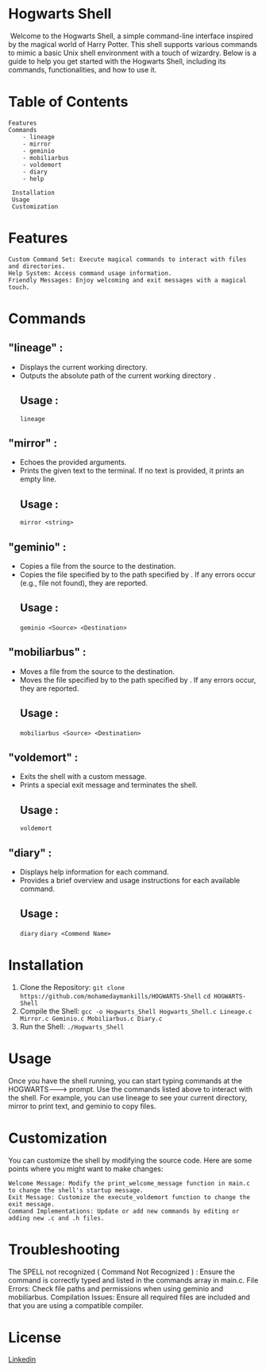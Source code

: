 # Hogwarts Shell
![]()
Welcome to the Hogwarts Shell, a simple command-line interface inspired by the magical world of Harry Potter. This shell supports various commands to mimic a basic Unix shell environment with a touch of wizardry. Below is a guide to help you get started with the Hogwarts Shell, including its commands, functionalities, and how to use it.

# Table of Contents
    Features
    Commands
        - lineage
        - mirror
        - geminio
        - mobiliarbus
        - voldemort
        - diary
        - help

     Installation
     Usage
     Customization
# Features

    Custom Command Set: Execute magical commands to interact with files and directories.
    Help System: Access command usage information.
    Friendly Messages: Enjoy welcoming and exit messages with a magical touch.   
# Commands    
## "lineage" :
 - Displays the current working directory.
 - Outputs the absolute path of the current working directory .
   ## Usage :
   ```lineage ```

## "mirror" :
 - Echoes the provided arguments.
 - Prints the given text to the terminal. If no text is provided, it prints an empty line.
   ## Usage :
   ```mirror <string>```

 ## "geminio" :
  - Copies a file from the source to the destination.
  - Copies the file specified by <source> to the path specified by <destination>. If any errors occur (e.g., file not found), they are reported.
    ## Usage :
    ```geminio <Source> <Destination>```

 ## "mobiliarbus" :
  - Moves a file from the source to the destination.
  - Moves the file specified by <source> to the path specified by <destination>. If any errors occur, they are reported.
    ## Usage :
    ```mobiliarbus <Source> <Destination>```

 ## "voldemort" :
  - Exits the shell with a custom message.
  - Prints a special exit message and terminates the shell.
    ## Usage :
    ```voldemort```

  ## "diary" :
   - Displays help information for each command.
   - Provides a brief overview and usage instructions for each available command.
     ## Usage :
     ```diary```
     ```diary <Commend Name>```

   # Installation
   1. Clone the Repository:
   ```git clone https://github.com/mohamedaymankills/HOGWARTS-Shell```
   ```cd HOGWARTS-Shell```
   2. Compile the Shell:
   ```gcc -o Hogwarts_Shell Hogwarts_Shell.c Lineage.c Mirror.c Geminio.c Mobiliarbus.c Diary.c```
   3. Run the Shell:
   ```./Hogwarts_Shell```

# Usage 
Once you have the shell running, you can start typing commands at the HOGWARTS---> prompt. Use the commands listed above to interact with the shell. For example, you can use lineage to see your current directory, mirror to print text, and geminio to copy files.

# Customization
You can customize the shell by modifying the source code. Here are some points where you might want to make changes:

    Welcome Message: Modify the print_welcome_message function in main.c to change the shell's startup message.
    Exit Message: Customize the execute_voldemort function to change the exit message.
    Command Implementations: Update or add new commands by editing or adding new .c and .h files.

# Troubleshooting 
The SPELL not recognized ( Command Not Recognized ) : Ensure the command is correctly typed and listed in the commands array in main.c.
File Errors: Check file paths and permissions when using geminio and mobiliarbus.
Compilation Issues: Ensure all required files are included and that you are using a compatible compiler.

# License
[Linkedin]()



   
    


